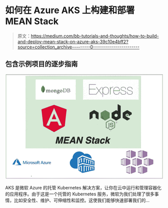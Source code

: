 # 如何在 Azure AKS 上构建和部署 MEAN Stack

> 原文：<https://medium.com/bb-tutorials-and-thoughts/how-to-build-and-deploy-mean-stack-on-azure-aks-39c10e4bff2?source=collection_archive---------0----------------------->

## 包含示例项目的逐步指南

![](img/0474b87158f0f780ccd3418b370f3ddc.png)

AKS 是微软 Azure 的托管 Kubernetes 解决方案，让你在云中运行和管理容器化的应用程序。由于这是一个托管的 Kubernetes 服务，微软为我们处理了很多事情，比如安全性、维护、可伸缩性和监控。这使我们能够快速部署我们的…